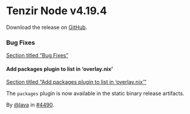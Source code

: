 # Tenzir Node v4.19.4

Download the release on [GitHub](https://github.com/tenzir/tenzir/releases/tag/v4.19.4).

### Bug Fixes

[Section titled “Bug Fixes”](#bug-fixes)

#### Add packages plugin to list in ‘overlay.nix’

[Section titled “Add packages plugin to list in ‘overlay.nix’”](#add-packages-plugin-to-list-in-overlaynix)

The `packages` plugin is now available in the static binary release artifacts.

By [@lava](https://github.com/lava) in [#4490](https://github.com/tenzir/tenzir/pull/4490).